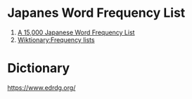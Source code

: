 # Japanes Word Frequency List

1. [A 15,000 Japanese Word Frequency List](https://www.manythings.org/japanese/words/leeds/)
2. [Wiktionary:Frequency lists](https://en.wiktionary.org/wiki/Wiktionary:Frequency_lists/Japanese)


# Dictionary
	
https://www.edrdg.org/